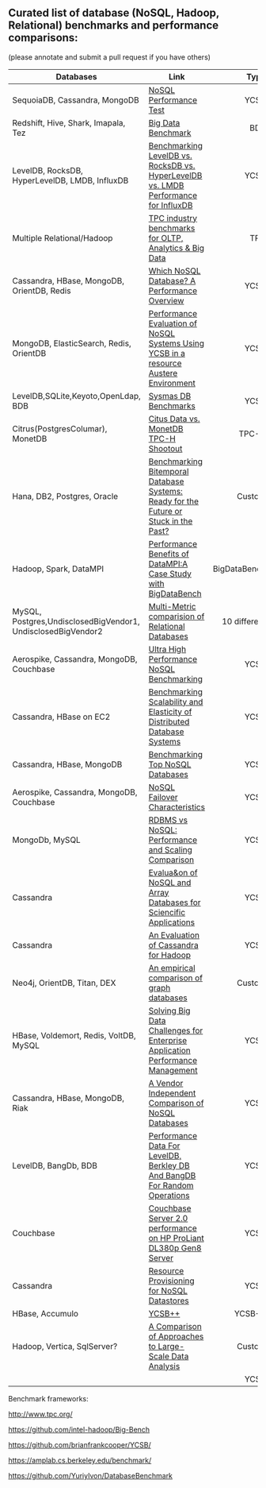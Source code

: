 ## Curated list of database (NoSQL, Hadoop, Relational) benchmarks and performance comparisons:
(please annotate and submit a pull request if you have others)

| Databases | Link | Type | Independent | Date |
| -------------     | ------ | ---------:| -----------:| ---- |
|SequoiaDB, Cassandra, MongoDB|[NoSQL Performance Test](http://www.msrg.org/publications/pdf_files/2014/NoSQLBenchmark-NoSQL_Performance_Test_-_In-Me.pdf)|YCSB|Y|2014|
|Redshift, Hive, Shark, Imapala, Tez|[Big Data Benchmark](https://amplab.cs.berkeley.edu/benchmark/)|BDB|Y|2014|
|LevelDB, RocksDB, HyperLevelDB, LMDB, InfluxDB|[Benchmarking LevelDB vs. RocksDB vs. HyperLevelDB vs. LMDB Performance for InfluxDB](http://influxdb.com/blog/2014/06/20/leveldb_vs_rocksdb_vs_hyperleveldb_vs_lmdb_performance.html)|YCSB|N|2014|
|Multiple Relational/Hadoop|[TPC industry benchmarks for OLTP, Analytics & Big Data](http://www.tpc.org/)|TPC|Y|Ongoing|
|Cassandra, HBase, MongoDB, OrientDB, Redis|[Which NoSQL Database? A Performance Overview](http://www.ronpub.com/publications/OJDB-v1i2n02_Abramova.pdf)|YCSB|Y|2014|
|MongoDB, ElasticSearch, Redis, OrientDB|[Performance Evaluation of NoSQL Systems Using YCSB in a resource Austere Environment](http://research.ijais.org/volume7/number8/ijais14-451229.pdf)|YCSB|Y|2014|
|LevelDB,SQLite,Keyoto,OpenLdap, BDB|[Sysmas DB Benchmarks](http://symas.com/mdb/microbench/)|YCSB |N|2014|
|Citrus(PostgresColumar), MonetDB|[Citus Data vs. MonetDB TPC-H Shootout](https://www.monetdb.org/content/citusdb-postgresql-column-store-vs-monetdb-tpc-h-shootout)|TPC-H |N|2014|
|Hana, DB2, Postgres, Oracle|[Benchmarking Bitemporal Database Systems: Ready for the Future or Stuck in the Past?](https://websci.informatik.uni-freiburg.de/publications/EDBT2014-Benchmarking-Bitemporal-Database-Systems.pdf)|Custom|Y|2014|
|Hadoop, Spark, DataMPI|[Performance Benefits of DataMPI:A Case Study with BigDataBench](http://arxiv.org/pdf/1403.3480.pdf)|BigDataBench|N|2014|
|MySQL, Postgres,UndisclosedBigVendor1, UndisclosedBigVendor2|[Multi-Metric comparision of Relational Databases](http://oltpbenchmark.com/wiki/index.php?title=Experiments)|10 different |Y|2014|
| Aerospike, Cassandra, MongoDB, Couchbase |[Ultra High Performance NoSQL Benchmarking](http://www.aerospike.com/wp-content/uploads/2013/01/Ultra-High-Performance-NoSQL-Benchmarking.pdf)|YCSB|N|2013|
|Cassandra, HBase on EC2|[Benchmarking Scalability and Elasticity of Distributed Database Systems](http://www.vldb.org/pvldb/vol7/p1219-klems.pdf)|YCSB|Y|2013|
| Cassandra, HBase, MongoDB|[Benchmarking Top NoSQL Databases](https://www.datastax.com/wp-content/uploads/2013/02/WP-Benchmarking-Top-NoSQL-Databases.pdf)|YCSB|N|2013|
|Aerospike, Cassandra, MongoDB, Couchbase | [NoSQL Failover Characteristics](http://www.benstopford.com/wp-content/uploads/2014/03/NoSQL-Failover.pdf)      |   YCSB |N | 2013|
|MongoDb, MySQL|[RDBMS vs NoSQL: Performance and Scaling Comparison](http://www.epcc.ed.ac.uk/sites/default/files/Dissertations/2012-2013/RDBMS%20vs%20NoSQL%20-%20Performance%20and%20Scaling%20Comparison.pdf)|YCSB |Y|2013
|Cassandra|[Evalua&on	of NoSQL and	Array Databases	for	Sciencific Applications](http://datasys.cs.iit.edu/events/DataCloud2013/Lavanya_NoSQL.pdf)|YCSB |Y|2013|
|Cassandra|[An Evaluation of Cassandra for Hadoop](http://www.cs.binghamton.edu/~mgovinda/papers/dede-ieee-cloud-13.pdf)|YCSB |Y|2013|
|Neo4j, OrientDB, Titan, DEX|[An empirical comparison of graph databases](http://euranova.eu/upl_docs/publications/an-empirical-comparison-of-graph-databases.pdf)|Custom|Y|2013|
| HBase, Voldemort, Redis, VoltDB, MySQL | [Solving Big Data Challenges for Enterprise Application Performance Management](http://vldb.org/pvldb/vol5/p1724_tilmannrabl_vldb2012.pdf)      |    YCSB |Y | 2012|
|Cassandra, HBase, MongoDB, Riak| [A Vendor Independent Comparison of NoSQL Databases](https://s3-eu-west-1.amazonaws.com/benstopford/nosql-comp.pdf)|YCSB|Y|2012|
|LevelDB, BangDb, BDB|[Performance Data For LevelDB, Berkley DB And BangDB For Random Operations](http://highscalability.com/blog/2012/11/29/performance-data-for-leveldb-berkley-db-and-bangdb-for-rando.html)|YCSB |N|2012|
|Couchbase|[Couchbase Server 2.0 performance on HP ProLiant DL380p Gen8 Server](http://h20195.www2.hp.com/V2/GetPDF.aspx%2F4AA4-6203ENW.pdf)|YCSB |N|2012|
|Cassandra|[Resource Provisioning for NoSQL Datastores](http://www.globule.org/publi/RPND_master2011.pdf)|YCSB|Y|2011|
|HBase, Accumulo|[YCSB++](http://www.pdl.cmu.edu/PDL-FTP/Storage/socc2011.pdf)|YCSB++ |Y|2011|
|Hadoop, Vertica, SqlServer?|[A Comparison of Approaches to Large-Scale Data Analysis](http://database.cs.brown.edu/sigmod09/benchmarks-sigmod09.pdf)|Custom|Y|2009|
||[]()|YCSB|Y|2013|



Benchmark frameworks:

http://www.tpc.org/

https://github.com/intel-hadoop/Big-Bench

https://github.com/brianfrankcooper/YCSB/

https://amplab.cs.berkeley.edu/benchmark/

https://github.com/YuriyIvon/DatabaseBenchmark